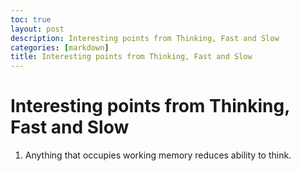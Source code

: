 ```yaml
---
toc: true
layout: post
description: Interesting points from Thinking, Fast and Slow
categories: [markdown]
title: Interesting points from Thinking, Fast and Slow
---
```

# Interesting points from Thinking, Fast and Slow

1. Anything that occupies working memory reduces ability to think.
